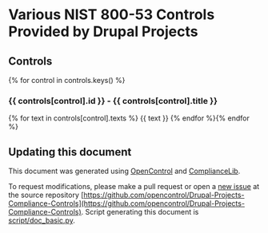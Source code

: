 # Various NIST 800-53 Controls Provided by Drupal Projects

## Controls
{% for control in controls.keys() %}
### {{ controls[control].id }} - {{ controls[control].title }}
{% for text in controls[control].texts %}
{{ text }}
{% endfor %}{% endfor %}

## Updating this document
This document was generated using [OpenControl](http://open-control.org) and [ComplianceLib](https://github.com/GovReady/compliancelib-python). 

To request modifications, please make a pull request or open a [new issue](https://github.com/opencontrol/Drupal-Projects-Compliance-Controls/issues) at the source repository [https://github.com/opencontrol/Drupal-Projects-Compliance-Controls](https://github.com/opencontrol/Drupal-Projects-Compliance-Controls). Script generating this document is [script/doc_basic.py](https://github.com/opencontrol/Drupal-Projects-Compliance-Controls/blob/master/scripts/doc_basic.py).
